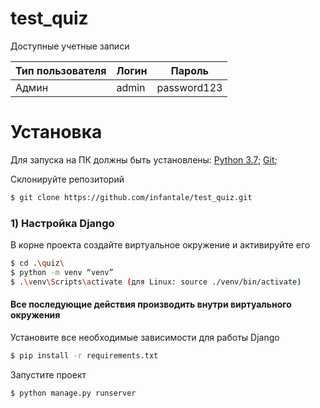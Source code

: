 # test_quiz

Доступные учетные записи

| Тип пользователя | Логин   | Пароль      |
| ---------------- | ------- | ------------|
| Админ            | admin   | password123 |


# Установка

Для запуска на ПК должны быть установлены:
[Python 3.7](https://www.python.org/downloads/);
[Git](https://git-scm.com/);

Склонируйте репозиторий

```sh
$ git clone https://github.com/infantale/test_quiz.git
```

### 1) Настройка Django

В корне проекта создайте виртуальное окружение и активируйте его

```sh
$ cd .\quiz\
$ python -m venv “venv”
$ .\venv\Scripts\activate (для Linux: source ./venv/bin/activate)
```

#### Все последующие действия производить внутри виртуального окружения

Установите все необходимые зависимости для работы Django

```sh
$ pip install -r requirements.txt
```

Запустите проект

```sh
$ python manage.py runserver
```
